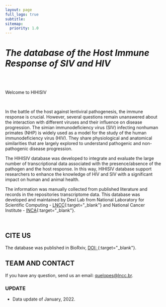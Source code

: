 ```yaml
---
layout: page
full_logo: true
subtitle: 
sitemap:
  priority: 1.0
---
```

# *The database of the Host Immune Response of SIV and HIV*


<br>
<br>
<p class="describe-text">Welcome to HIHISIV</p>

<br>

In the battle of the host against lentiviral pathogenesis, the immune response is crucial. However, several questions remain unanswered about the interaction with different viruses and their influence on disease progression. The simian immunodeficiency virus (SIV) infecting nonhuman primates (NHP) is widely used as a model for the study of the human immunodeficiency virus (HIV). They share physiological and anatomical similarities that are largely explored to understand pathogenic and non-pathogenic disease progression.

The HIHISIV database was developed to integrate and evaluate the large number of transcriptional data associated with the presence/absence of the pathogen and the host response. In this way, HIHISIV database support researchers to enhance the knowledge of HIV and SIV with a significant impact on human and animal health.

The information was manually collected from published literature and records in the repositories transcriptome data. This database was developed and maintained by Dexl Lab from National Laboratory for Scientific Computing - [LNCC](https://dexl.lncc.br){:target="_blank"} and National Cancer Institute - [INCA](https://inca.gov.br){:target="_blank"}. 

<br>

## CITE US

The database was published in BioRxiv, [DOI: ](www.doi.org.com){:target="_blank"}.

## TEAM AND CONTACT

If you have any question, send us an email: quelopes@lncc.br.


### UPDATE
* Data update of January, 2022. 

<br>
<br>
